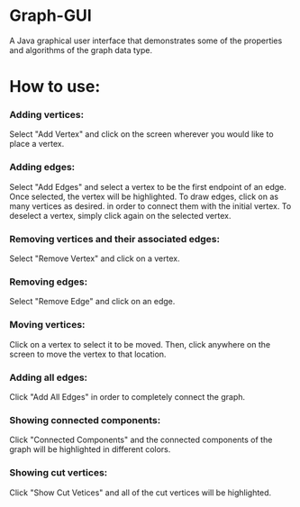 # Graph-GUI
A Java graphical user interface that demonstrates some of the properties and algorithms of the graph data type.

# How to use:

### Adding vertices: 
Select "Add Vertex" and click on the screen wherever you would like to place a vertex.

### Adding edges: 
Select "Add Edges" and select a vertex to be the first endpoint of an edge. Once selected, the vertex will be highlighted. To draw edges, click on as many vertices as desired.
in order to connect them with the initial vertex. To deselect a vertex, simply click again on the selected vertex.

### Removing vertices and their associated edges: 
Select "Remove Vertex" and click on a vertex.

### Removing edges: 
Select "Remove Edge" and click on an edge.

### Moving vertices: 
Click on a vertex to select it to be moved. Then, click anywhere on the screen to move the vertex to that location.

### Adding all edges: 
Click "Add All Edges" in order to completely connect the graph. 

### Showing connected components: 
Click "Connected Components" and the connected components of the graph will be highlighted in different colors.

### Showing cut vertices: 
Click "Show Cut Vetices" and all of the cut vertices will be highlighted.
